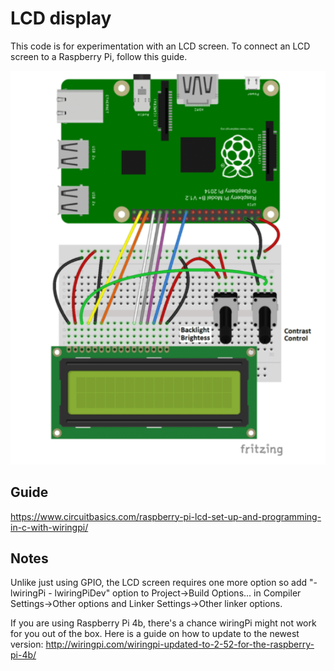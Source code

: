 # LCD display




This code is for experimentation with an LCD screen. To connect an LCD screen to a Raspberry Pi, follow this guide. 

![LCD](/Resources/LCDguide.png)

## Guide
https://www.circuitbasics.com/raspberry-pi-lcd-set-up-and-programming-in-c-with-wiringpi/

## Notes
Unlike just using GPIO, the LCD screen requires one more option so add "-lwiringPi - lwiringPiDev" option to Project->Build Options... in Compiler Settings->Other options and Linker Settings->Other linker options.

If you are using Raspberry Pi 4b, there's a chance wiringPi might not work for you out of the box. Here is a guide on how to update to the newest version: http://wiringpi.com/wiringpi-updated-to-2-52-for-the-raspberry-pi-4b/

